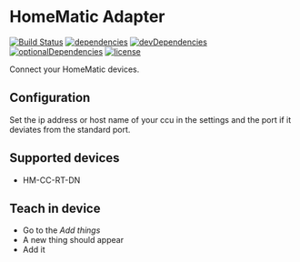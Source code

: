 # HomeMatic Adapter

[![Build Status](https://travis-ci.org/tim-hellhake/homematic-adapter.svg?branch=master)](https://travis-ci.org/tim-hellhake/homematic-adapter)
[![dependencies](https://david-dm.org/tim-hellhake/homematic-adapter.svg)](https://david-dm.org/tim-hellhake/homematic-adapter)
[![devDependencies](https://david-dm.org/tim-hellhake/homematic-adapter/dev-status.svg)](https://david-dm.org/tim-hellhake/homematic-adapter?type=dev)
[![optionalDependencies](https://david-dm.org/tim-hellhake/homematic-adapter/optional-status.svg)](https://david-dm.org/tim-hellhake/homematic-adapter?type=optional)
[![license](https://img.shields.io/badge/license-MPL--2.0-blue.svg)](LICENSE)

Connect your HomeMatic devices.

## Configuration
Set the ip address or host name of your ccu in the settings and the port if it deviates from the standard port.

## Supported devices
- HM-CC-RT-DN

## Teach in device
- Go to the _Add things_
- A new thing should appear
- Add it
